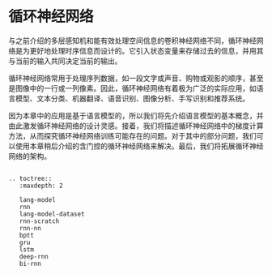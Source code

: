 # 循环神经网络

与之前介绍的多层感知机和能有效处理空间信息的卷积神经网络不同，循环神经网络是为更好地处理时序信息而设计的。它引入状态变量来存储过去的信息，并用其与当前的输入共同决定当前的输出。

循环神经网络常用于处理序列数据，如一段文字或声音、购物或观影的顺序，甚至是图像中的一行或一列像素。因此，循环神经网络有着极为广泛的实际应用，如语言模型、文本分类、机器翻译、语音识别、图像分析、手写识别和推荐系统。

因为本章中的应用是基于语言模型的，所以我们将先介绍语言模型的基本概念，并由此激发循环神经网络的设计灵感。接着，我们将描述循环神经网络中的梯度计算方法，从而探究循环神经网络训练可能存在的问题。对于其中的部分问题，我们可以使用本章稍后介绍的含门控的循环神经网络来解决。最后，我们将拓展循环神经网络的架构。

```eval_rst

.. toctree::
   :maxdepth: 2

   lang-model
   rnn
   lang-model-dataset
   rnn-scratch
   rnn-nn
   bptt
   gru
   lstm
   deep-rnn
   bi-rnn
```




